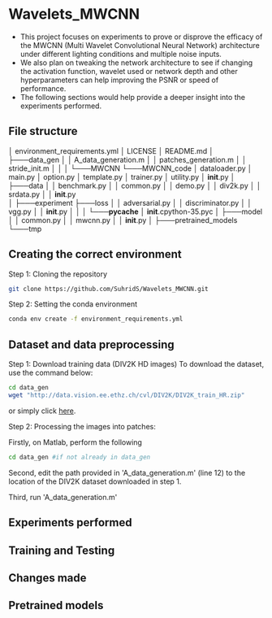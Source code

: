 # Wavelets_MWCNN
* This project focuses on experiments to prove or disprove the efficacy of the MWCNN (Multi Wavelet Convolutional Neural Network) architecture under different lighting conditions and multiple noise inputs.
* We also plan on tweaking the network architecture to see if changing the activation function, wavelet used or network depth and other hyperparameters can help improving the PSNR or speed of performance.
* The following sections would help provide a deeper insight into the experiments performed.



## File structure

│   environment_requirements.yml
│   LICENSE
│   README.md
│
├───data_gen
│   │   A_data_generation.m
│   │   patches_generation.m
│   │   stride_init.m
│   │
│   └───MWCNN
└───MWCNN_code
    │   dataloader.py
    │   main.py
    │   option.py
    │   template.py
    │   trainer.py
    │   utility.py
    │   __init__.py
    │
    ├───data
    │   │   benchmark.py
    │   │   common.py
    │   │   demo.py
    │   │   div2k.py
    │   │   srdata.py
    │   │   __init__.py   
    │
    ├───experiment
    ├───loss
    │   │   adversarial.py
    │   │   discriminator.py
    │   │   vgg.py
    │   │   __init__.py
    │   │
    │   └───__pycache__
    │           __init__.cpython-35.pyc
    │
    ├───model
    │   │   common.py
    │   │   mwcnn.py
    │   │   __init__.py
    │
    ├───pretrained_models
    └───tmp



## Creating the correct environment

Step 1: Cloning the repository

```bash
git clone https://github.com/SuhridS/Wavelets_MWCNN.git
```

Step 2: Setting the conda environment

```bash
conda env create -f environment_requirements.yml

```


## Dataset and data preprocessing

Step 1: Download training data (DIV2K HD images)
To download the dataset, use the command below:

```bash
cd data_gen
wget "http://data.vision.ee.ethz.ch/cvl/DIV2K/DIV2K_train_HR.zip"
```
or simply click [here](http://data.vision.ee.ethz.ch/cvl/DIV2K/DIV2K_train_HR.zip).

Step 2: Processing the images into patches:

Firstly, on Matlab, perform the following
```bash
cd data_gen #if not already in data_gen
```
Second, edit the path provided in 'A_data_generation.m' (line 12) to the location of the DIV2K dataset downloaded in step 1.

Third, run 'A_data_generation.m'

## Experiments performed



## Training and Testing


## Changes made


## Pretrained models



